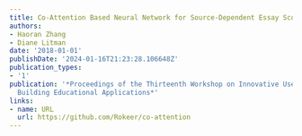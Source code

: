 ```yaml
---
title: Co-Attention Based Neural Network for Source-Dependent Essay Scoring
authors:
- Haoran Zhang
- Diane Litman
date: '2018-01-01'
publishDate: '2024-01-16T21:23:28.106648Z'
publication_types:
- '1'
publication: '*Proceedings of the Thirteenth Workshop on Innovative Use of NLP for
  Building Educational Applications*'
links:
- name: URL
  url: https://github.com/Rokeer/co-attention
---
```


